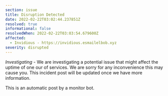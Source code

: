 ```yaml
---
section: issue
title: Disruption Detected
date: 2022-02-22T03:02:44.237851Z
resolved: true
informational: false
resolvedWhen: 2022-02-22T03:03:54.679600Z
affected:
  - Invidious - https://invidious.esmailelbob.xyz
severity: disrupted
---
```

*Investigating* - We are investigating a potential issue that might affect the uptime of one our of services. We are sorry for any inconvenience this may cause you. This incident post will be updated once we have more information.

This is an automatic post by a monitor bot.
        